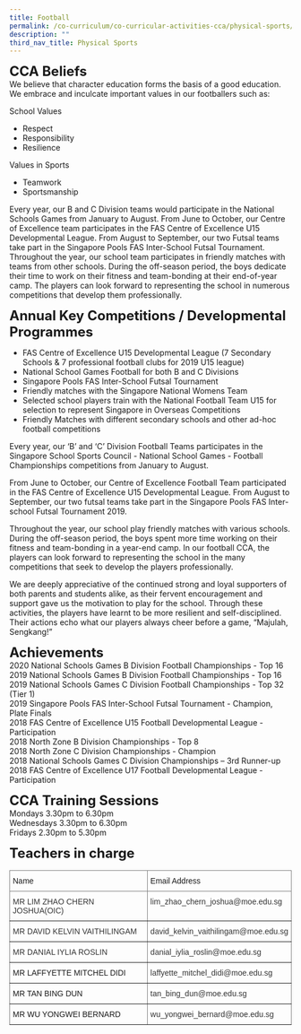 ```yaml
---
title: Football
permalink: /co-curriculum/co-curricular-activities-cca/physical-sports/football/
description: ""
third_nav_title: Physical Sports
---
```

**<font size=5>CCA Beliefs</font>**<br>
We believe that character education forms the basis of a good education. We embrace and inculcate important values in our footballers such as:

School Values  

*   Respect
*   Responsibility 
*   Resilience 

Values in Sports  

*   Teamwork
*   Sportsmanship

Every year, our B and C Division teams would participate in the National Schools Games from January to August. From June to October, our Centre of Excellence team participates in the FAS Centre of Excellence U15 Developmental League. From August to September, our two Futsal teams take part in the Singapore Pools FAS Inter-School Futsal Tournament. Throughout the year, our school team participates in friendly matches with teams from other schools. During the off-season period, the boys dedicate their time to work on their fitness and team-bonding at their end-of-year camp. The players can look forward to representing the school in numerous competitions that develop them professionally.

**<font size=5>Annual Key Competitions / Developmental Programmes</font>**<br>
*   FAS Centre of Excellence U15 Developmental League (7 Secondary Schools & 7 professional football clubs for 2019 U15 league)
*   National School Games Football for both B and C Divisions 
*   Singapore Pools FAS Inter-School Futsal Tournament
*   Friendly matches with the Singapore National Womens Team
*   Selected school players train with the National Football Team U15 for selection to represent Singapore in Overseas Competitions
*   Friendly Matches with different secondary schools and other ad-hoc football competitions

Every year, our ‘B’ and ‘C’ Division Football Teams participates in the Singapore School Sports Council - National School Games - Football Championships competitions from January to August. 

From June to October, our Centre of Excellence Football Team participated in the FAS Centre of Excellence U15 Developmental League. From August to September, our two futsal teams take part in the Singapore Pools FAS Inter-school Futsal Tournament 2019.

Throughout the year, our school play friendly matches with various schools. During the off-season period, the boys spent more time working on their fitness and team-bonding in a year-end camp. In our football CCA, the players can look forward to representing the school in the many competitions that seek to develop the players professionally. 

We are deeply appreciative of the continued strong and loyal supporters of both parents and students alike, as their fervent encouragement and support gave us the motivation to play for the school. Through these activities, the players have learnt to be more resilient and self-disciplined. Their actions echo what our players always cheer before a game, “Majulah, Sengkang!”


**<font size=5>Achievements</font>**<br>
2020 National Schools Games B Division Football Championships - Top 16 <br>
2019 National Schools Games B Division Football Championships - Top 16<br>
2019 National Schools Games C Division Football Championships - Top 32 (Tier 1)<br>
2019 Singapore Pools FAS Inter-School Futsal Tournament - Champion, Plate Finals <br>
2018 FAS Centre of Excellence U15 Football Developmental League - Participation<br>
2018 North Zone B Division Championships - Top 8 <br>
2018 North Zone C Division Championships - Champion <br>
2018 National Schools Games C Division Championships – 3rd Runner-up<br>
2018 FAS Centre of Excellence U17 Football Developmental League - Participation <br>

**<font size=5>CCA Training Sessions</font>**<br>
Mondays 3.30pm to 6.30pm<br>
Wednesdays 3.30pm to 6.30pm<br>
Fridays 2.30pm to 5.30pm

**<font size=5>Teachers in charge</font>**<br>
<style type="text/css">
.tg  {border-collapse:collapse;border-spacing:0;}
.tg td{border-color:black;border-style:solid;border-width:1px;font-family:Arial, sans-serif;font-size:14px;
  overflow:hidden;padding:10px 5px;word-break:normal;}
.tg th{border-color:black;border-style:solid;border-width:1px;font-family:Arial, sans-serif;font-size:14px;
  font-weight:normal;overflow:hidden;padding:10px 5px;word-break:normal;}
.tg .tg-0pky{border-color:inherit;text-align:left;vertical-align:top}
</style>
<table class="tg">
<thead>
  <tr>
    <th class="tg-0pky">Name</th>
    <th class="tg-0pky">Email Address</th>
  </tr>
</thead>
<tbody>
  <tr>
    <td class="tg-0pky"><span style="color:#333;background-color:#FFF">MR LIM ZHAO CHERN JOSHUA(OIC)</span></td>
    <td class="tg-0pky"><span style="color:#333;background-color:#FFF">lim_zhao_chern_joshua@moe.edu.sg</span></td>
  </tr>
  <tr>
    <td class="tg-0pky"><span style="color:#333;background-color:#FFF">MR DAVID KELVIN VAITHILINGAM</span></td>
    <td class="tg-0pky"><span style="color:#333;background-color:#FFF">david_kelvin_vaithilingam@moe.edu.sg</span></td>
  </tr>
  <tr>
    <td class="tg-0pky"><span style="color:#333;background-color:#FFF">MR DANIAL IYLIA ROSLIN</span></td>
    <td class="tg-0pky"><span style="color:#333;background-color:#FFF">danial_iylia_roslin@moe.edu.sg</span></td>
  </tr>
  <tr>
    <td class="tg-0pky"><span style="background-color:#FFF">MR LAFFYETTE MITCHEL DIDI</span></td>
    <td class="tg-0pky"><span style="color:#333;background-color:#FFF">laffyette_mitchel_didi@moe.edu.sg</span></td>
  </tr>
  <tr>
    <td class="tg-0pky">MR TAN BING DUN</td>
    <td class="tg-0pky"><span style="color:#333;background-color:#FFF">tan_bing_dun@moe.edu.sg</span></td>
  </tr>
  <tr>
    <td class="tg-0pky">MR WU YONGWEI BERNARD</td><td class="tg-0pky"><span style="color:#333;background-color:#FFF">wu_yongwei_bernard@moe.edu.sg</td>
  </tr>
</tbody>
</table>